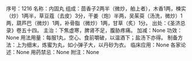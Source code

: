 序号：1216
名称：内固丸
组成：茴香子2两半（微炒，舶上者），木香1两，楝实（炒）1两半，草豆蔻（去皮）3分，干姜（炮）半两，吴茱萸（汤洗，微炒）1两，葫芦巴（微炒）1两，补骨脂（微炒）1两，甘草（炙）1分。
出处：《圣济总录》卷五十四。
主治：下焦虚寒，脾肾不足，腹胁疼痛。
加减：None
功效：None
用法用量：每服1丸，空心、食前嚼破，以温酒下；盐汤下亦得。
制备方法：上为细末，炼蜜为丸，如小弹子大，以丹砂为衣。
临床应用：None
各家论述：None
用药禁忌：None
附注：None
